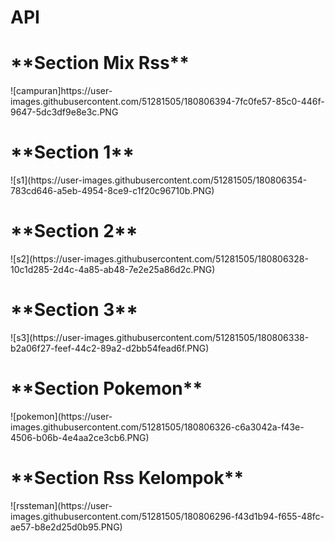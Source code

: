 # API
<h1>**Section Mix Rss**</h1>
![campuran]https://user-images.githubusercontent.com/51281505/180806394-7fc0fe57-85c0-446f-9647-5dc3df9e8e3c.PNG




<h1>**Section 1**</h1>
![s1](https://user-images.githubusercontent.com/51281505/180806354-783cd646-a5eb-4954-8ce9-c1f20c96710b.PNG)



<h1>**Section 2**</h1>
![s2](https://user-images.githubusercontent.com/51281505/180806328-10c1d285-2d4c-4a85-ab48-7e2e25a86d2c.PNG)



<h1>**Section 3**</h1>
![s3](https://user-images.githubusercontent.com/51281505/180806338-b2a06f27-feef-44c2-89a2-d2bb54fead6f.PNG)



<h1>**Section Pokemon**</h1>
![pokemon](https://user-images.githubusercontent.com/51281505/180806326-c6a3042a-f43e-4506-b06b-4e4aa2ce3cb6.PNG)



<h1>**Section Rss Kelompok**</h1>
![rssteman](https://user-images.githubusercontent.com/51281505/180806296-f43d1b94-f655-48fc-ae57-b8e2d25d0b95.PNG)
